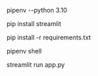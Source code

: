 pipenv --python 3.10

pip install streamlit

pip install -r requirements.txt

pipenv shell

streamlit run app.py
